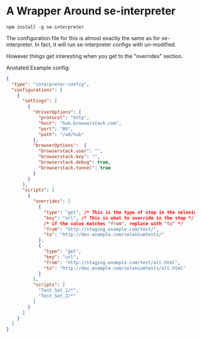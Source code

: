 A Wrapper Around se-interpreter
===============================

`npm install -g se-interpreter`

The configuration file for this is almost exactly the same as for se-interpreter. In fact, it will run se-interpreter configs with un-modified. 

However things get interesting when you get to the "overrides" section.

Anotated Example config:

```JSON
{
  "type": "interpreter-config",
  "configurations": [
    {
      "settings": [
        {
          "driverOptions": {
            "protocol": "http",
            "host": "hub.browserstack.com",
            "port": "80",
            "path": "/wd/hub"
          },
          "browserOptions":  {
            "browserstack.user": "",
            "browserstack.key": "",
            "browserstack.debug": true,
            "browserstack.tunnel": true
          }
        }
      ],
      "scripts": [
        {
          "overrides": [
            {
              "type": "get", /* This is the type of step in the selenium builder test */
              "key": "url", /* This is what to override in the step */
              /* if the value matches "from", replace with "to" */
              "from": "http://staging.example.com/test/",
              "to": "http://dev.example.com/seleniumtests/"
            },
            {
              "type": "get",
              "key": "url",
              "from": "http://staging.example.com/test/alt.html",
              "to": "http://dev.example.com/seleniumtests/alt.html"
            }
          ],
          "scripts": [
            "Test_Set_1/*",
            "Test_Set_2/*"
          ]
        }
      ]
    }
  ]
}
```
